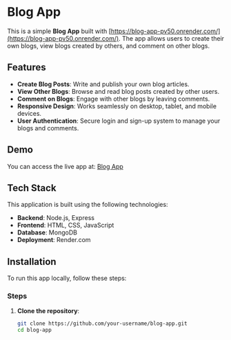 # Blog App

This is a simple **Blog App** built with [https://blog-app-pv50.onrender.com/](https://blog-app-pv50.onrender.com/). The app allows users to create their own blogs, view blogs created by others, and comment on other blogs.

## Features

- **Create Blog Posts**: Write and publish your own blog articles.
- **View Other Blogs**: Browse and read blog posts created by other users.
- **Comment on Blogs**: Engage with other blogs by leaving comments.
- **Responsive Design**: Works seamlessly on desktop, tablet, and mobile devices.
- **User Authentication**: Secure login and sign-up system to manage your blogs and comments.

## Demo

You can access the live app at: [Blog App](https://blog-app-pv50.onrender.com/)

## Tech Stack

This application is built using the following technologies:

- **Backend**: Node.js, Express
- **Frontend**: HTML, CSS, JavaScript
- **Database**: MongoDB 
- **Deployment**: Render.com

## Installation

To run this app locally, follow these steps:

### Steps

1. **Clone the repository**:
   ```bash
   git clone https://github.com/your-username/blog-app.git
   cd blog-app

